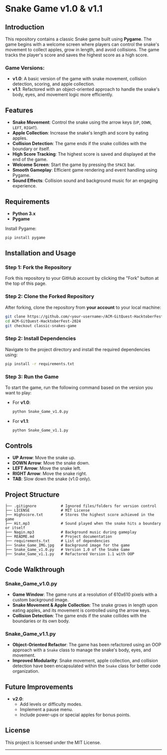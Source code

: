 # Snake Game v1.0 & v1.1

## Introduction
This repository contains a classic Snake game built using **Pygame**. The game begins with a welcome screen where players can control the snake's movement to collect apples, grow in length, and avoid collisions. The game tracks the player's score and saves the highest score as a high score.

### Game Versions:
- **v1.0**: A basic version of the game with snake movement, collision detection, scoring, and apple collection.
- **v1.1**: Refactored with an object-oriented approach to handle the snake's body, eyes, and movement logic more efficiently.

## Features
- **Snake Movement**: Control the snake using the arrow keys (`UP`, `DOWN`, `LEFT`, `RIGHT`).
- **Apple Collection**: Increase the snake's length and score by eating apples.
- **Collision Detection**: The game ends if the snake collides with the boundary or itself.
- **High Score Tracking**: The highest score is saved and displayed at the end of the game.
- **Welcome Screen**: Start the game by pressing the `SPACE` bar.
- **Smooth Gameplay**: Efficient game rendering and event handling using Pygame.
- **Sound Effects**: Collision sound and background music for an engaging experience.

## Requirements
- **Python 3.x**
- **Pygame**

Install Pygame:
```bash
pip install pygame
```

## Installation and Usage

### Step 1: Fork the Repository
Fork this repository to your GitHub account by clicking the "Fork" button at the top of this page.

### Step 2: Clone the Forked Repository
After forking, clone the repository from **your account** to your local machine:
```bash
git clone https://github.com/<your-username>/ACM-GitQuest-HacktoberFest-2024.git
cd ACM-GitQuest-HacktoberFest-2024
git checkout classic-snakes-game
```

### Step 2: Install Dependencies
Navigate to the project directory and install the required dependencies using:
```bash
pip install -r requirements.txt
```

### Step 3: Run the Game
To start the game, run the following command based on the version you want to play:
- For **v1.0**:
  ```bash
  python Snake_Game_v1.0.py
  ```
- For **v1.1**:
  ```bash
  python Snake_Game_v1.1.py
  ```

## Controls
- **UP Arrow**: Move the snake up.
- **DOWN Arrow**: Move the snake down.
- **LEFT Arrow**: Move the snake left.
- **RIGHT Arrow**: Move the snake right.
- **TAB**: Slow down the snake (v1.0 only).

## Project Structure
```plaintext
├── .gitignore           # Ignored files/folders for version control
├── LICENSE              # MIT License
├── Highscore.txt        # Stores the highest score achieved in the game
├── Hit.mp3              # Sound played when the snake hits a boundary or itself
├── Nagin.mp3            # Background music during gameplay
├── README.md            # Project documentation
├── requirements.txt     # List of dependencies
├── Snake_Game_IMG.jpg   # Background image for the game
├── Snake_Game_v1.0.py   # Version 1.0 of the Snake Game
├── Snake_Game_v1.1.py   # Refactored Version 1.1 with OOP
```

## Code Walkthrough

### Snake_Game_v1.0.py
- **Game Window**: The game runs at a resolution of 610x610 pixels with a custom background image.
- **Snake Movement & Apple Collection**: The snake grows in length upon eating apples, and its movement is controlled using the arrow keys.
- **Collision Detection**: The game ends if the snake collides with the boundaries or its own body.

### Snake_Game_v1.1.py
- **Object-Oriented Refactor**: The game has been refactored using an OOP approach with a `Snake` class to manage the snake's body, eyes, and movement.
- **Improved Modularity**: Snake movement, apple collection, and collision detection have been encapsulated within the `Snake` class for better code organization.

## Future Improvements
- **v2.0**:
  - Add levels or difficulty modes.
  - Implement a pause menu.
  - Include power-ups or special apples for bonus points.

## License
This project is licensed under the MIT License.

---
